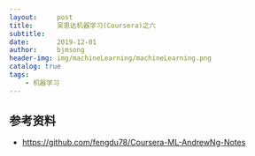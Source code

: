 ```yaml
---
layout:     post
title:      吴恩达机器学习(Coursera)之六
subtitle:   
date:       2019-12-01
author:     bjmsong
header-img: img/machineLearning/machineLearning.png
catalog: true
tags:
    - 机器学习
---
```

> 








## 参考资料
- https://github.com/fengdu78/Coursera-ML-AndrewNg-Notes





